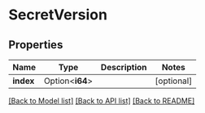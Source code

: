 # SecretVersion

## Properties

Name | Type | Description | Notes
------------ | ------------- | ------------- | -------------
**index** | Option<**i64**> |  | [optional]

[[Back to Model list]](../README.md#documentation-for-models) [[Back to API list]](../README.md#documentation-for-api-endpoints) [[Back to README]](../README.md)


